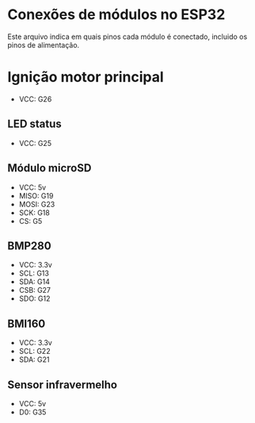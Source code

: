 # Conexões de módulos no ESP32

Este arquivo indica em quais pinos cada módulo é conectado, incluido os pinos de alimentação.

# Ignição motor principal

- VCC: G26

## LED status

- VCC: G25

## Módulo microSD

- VCC: 5v
- MISO: G19
- MOSI: G23
- SCK: G18
- CS: G5

## BMP280

- VCC: 3.3v
- SCL: G13
- SDA: G14
- CSB: G27
- SDO: G12

## BMI160

- VCC: 3.3v
- SCL: G22
- SDA: G21

## Sensor infravermelho

- VCC: 5v
- D0: G35